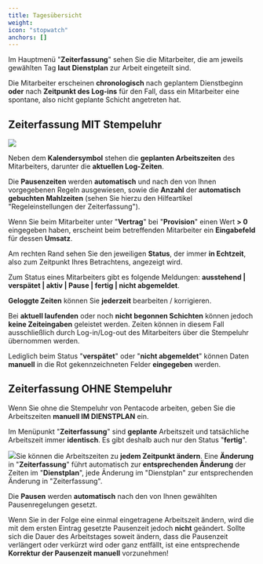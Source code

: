 ```yaml
---
title: Tagesübersicht
weight:
icon: "stopwatch"
anchors: []
---
```


Im Hauptmenü "**Zeiterfassung**" sehen Sie die Mitarbeiter, die am jeweils gewählten Tag **laut Dienstplan** zur Arbeit eingeteilt sind.

Die Mitarbeiter erscheinen **chronologisch** nach geplantem Dienstbeginn **oder** nach **Zeitpunkt des Log-ins** für den Fall, dass ein Mitarbeiter eine spontane, also nicht geplante Schicht angetreten hat.

## Zeiterfassung MIT Stempeluhr

![](https://d33v4339jhl8k0.cloudfront.net/docs/assets/5dd29b3f04286364bc91dcd3/images/5eac36a5042863474d19fcab/file-G9RIQoNbvk.png)

Neben dem **Kalendersymbol** stehen die **geplanten Arbeitszeiten** des Mitarbeiters, darunter die **aktuellen Log-Zeiten**.

Die **Pausenzeiten** werden **automatisch** und nach den von Ihnen vorgegebenen Regeln ausgewiesen, sowie die **Anzahl** der **automatisch gebuchten Mahlzeiten** (sehen Sie hierzu den Hilfeartikel "Regeleinstellungen der Zeiterfassung").

Wenn Sie beim Mitarbeiter unter "**Vertrag**" bei "**Provision**" einen Wert **> 0** eingegeben haben, erscheint beim betreffenden Mitarbeiter ein **Eingabefeld** für dessen **Umsatz**.

Am rechten Rand sehen Sie den jeweiligen **Status**, der immer **in Echtzeit**, also zum Zeitpunkt Ihres Betrachtens, angezeigt wird.

Zum Status eines Mitarbeiters gibt es folgende Meldungen: **ausstehend | verspätet | aktiv | Pause | fertig | nicht abgemeldet**.

**Geloggte Zeiten** können Sie **jederzeit** bearbeiten / korrigieren.

Bei **aktuell laufenden** oder noch **nicht begonnen Schichten** können jedoch **keine Zeiteingaben** geleistet werden. Zeiten können in diesem Fall ausschließlich durch Log-in/Log-out des Mitarbeiters über die Stempeluhr übernommen werden.

Lediglich beim Status "**verspätet**" oder "**nicht abgemeldet**" können Daten **manuell** in die Rot gekennzeichneten Felder **eingegeben** werden.

## Zeiterfassung OHNE Stempeluhr

Wenn Sie ohne die Stempeluhr von Pentacode arbeiten, geben Sie die Arbeitszeiten **manuell IM DIENSTPLAN** ein.

Im Menüpunkt "**Zeiterfassung**" sind **geplante** Arbeitszeit und tatsächliche Arbeitszeit immer **identisch**. Es gibt deshalb auch nur den Status "**fertig**".

![](https://d33v4339jhl8k0.cloudfront.net/docs/assets/5dd29b3f04286364bc91dcd3/images/5eac3ca3042863474d19fd1b/file-PRqAvxFJ7z.png)Sie können die Arbeitszeiten zu **jedem Zeitpunkt ändern**. Eine **Änderung** in "**Zeiterfassung**" führt automatisch zur **entsprechenden Änderung** der Zeiten im "**Dienstplan**", jede Änderung im "Dienstplan" zur entsprechenden Änderung in "Zeiterfassung".

Die **Pausen** werden **automatisch** nach den von Ihnen gewählten Pausenregelungen gesetzt.

Wenn Sie in der Folge eine einmal eingetragene Arbeitszeit ändern, wird die mit dem ersten Eintrag gesetzte Pausenzeit jedoch **nicht** geändert. Sollte sich die Dauer des Arbeitstages soweit ändern, dass die Pausenzeit verlängert oder verkürzt wird oder ganz entfällt, ist eine entsprechende **Korrektur der Pausenzeit manuell** vorzunehmen!
